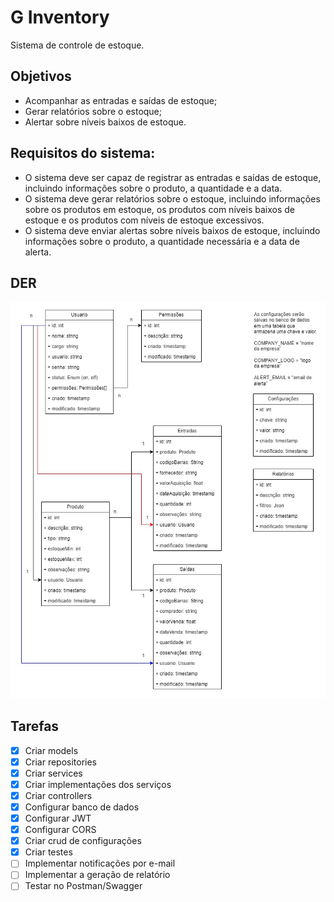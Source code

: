 # G Inventory
Sistema de controle de estoque.

## Objetivos
- Acompanhar as entradas e saídas de estoque;
- Gerar relatórios sobre o estoque;
- Alertar sobre níveis baixos de estoque.

## Requisitos do sistema:
- O sistema deve ser capaz de registrar as entradas e saídas de estoque, incluindo informações sobre o produto, a quantidade e a data. 
- O sistema deve gerar relatórios sobre o estoque, incluindo informações sobre os produtos em estoque, os produtos com níveis baixos de estoque e os produtos com níveis de estoque excessivos. 
- O sistema deve enviar alertas sobre níveis baixos de estoque, incluindo informações sobre o produto, a quantidade necessária e a data de alerta.

## DER
![Diagrama de Entidade e Relacionamento](der.jpg)

## Tarefas
- [x] Criar models
- [x] Criar repositories
- [x] Criar services
- [x] Criar implementações dos serviços
- [x] Criar controllers
- [x] Configurar banco de dados
- [x] Configurar JWT
- [x] Configurar CORS
- [x] Criar crud de configurações
- [x] Criar testes
- [ ] Implementar notificações por e-mail
- [ ] Implementar a geração de relatório
- [ ] Testar no Postman/Swagger
